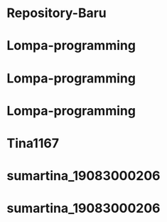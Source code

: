 # Repository-Baru
# Lompa-programming
# Lompa-programming
# Lompa-programming
# Tina1167
# sumartina_19083000206
# sumartina_19083000206
